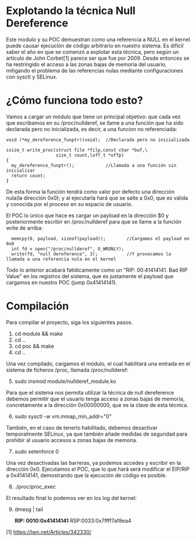 Explotando la técnica Null Dereference
====================================

Este modulo y su POC demuestran como una referencia a NULL en el kernel puede causar ejecución de código arbitrario en nuestro sistema. Es difícil saber el año en que se comenzó a explotar esta técnica, pero según un artículo de John Corbet[1] parece ser que fue por 2009. Desde entonces se ha restringido el acceso a las zonas bajas de memoria del usuario, mitigando el problema de las referencias nulas mediante configuraciones con sysctl y SELinux.

¿Cómo funciona todo esto?
=========================

Vamos a cargar un módulo que tiene un principal objetivo: que cada vez que escribamos en su /proc/nullderef, se llame a una función que ha sido declarada pero no inicializada, es decir, a una funcion no referenciada:

```
void (*my_dereference_funptr)(void);  //Declarada pero no inicializada

ssize_t write_proc(struct file *filp,const char *buf,\
                   size_t count,loff_t *offp)
{
  my_dereference_funptr();            //Llamada a una función sin inicializar
  return count;
}
```

De esta forma la función tendrá como valor por defecto una dirección nula(la dirección 0x0); y al ejecutarla hará que se salte a 0x0, que es válida y conocida por el proceso en su espacio de usuario. 

El POC lo único que hace es cargar un payload en la dirección $0 y posteriormente escribir en /proc/nullderef para que se llame a la función write de arriba:

```
  memcpy(0, payload, sizeof(payload));        //Cargamos el payload en 0x0
  int fd = open("/proc/nullderef", O_WRONLY); 
  write(fd, "null dereference", 3);           //Y provocamos la llamada a una referencia nula en el kernel
```

Todo lo anterior acabará fatídicamente como un "RIP: 00:41414141. Bad RIP Value" en los registros del sistema, que es justamente el payload que cargamos en nuestro POC (jump 0x41414141).

Compilación
===========

Para compilar el proyecto, siga los siguientes pasos.

  1. cd module && make
  2. cd ..
  3. cd poc && make
  4. cd ..
  
Una vez compilado, cargamos el módulo, el cual habilitará una entrada en el sistema de ficheros /proc, llamada /proc/nullderef:
  
  5. sudo insmod module/nullderef_module.ko
 
Para que el sistema nos permita utilizar la técnica de null dereference debemos permitir que el usuario tenga acceso a zonas bajas de memoria, concretamente a la dirección 0x00000000, que es la clave de esta técnica.
  
  6. sudo sysctl -w vm.mmap_min_addr="0"

También, en el caso de tenerlo habilitado, debemos desactivar temporalmente SELinux, ya que también añade medidas de seguridad para prohibir al usuario accesos a zonas bajas de memoria. 
  
  7. sudo setenforce 0

Una vez desactivadas las barreras, ya podemos accedes y escribir en la dirección 0x0. Ejecutamos el POC, que lo que hará será modificar el EIP/RIP a 0x41414141, demostrando que la ejecución de código es posible.

  8. ./proc/proc_exec

El resultado final lo podemos ver en los log del kernel:
  
  9. dmesg | tail
     
     **RIP: 0010:0x41414141** RSP:0033:0x7ffff7af8ea4

[1] https://lwn.net/Articles/342330/
